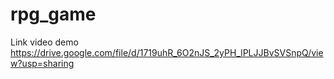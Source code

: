# rpg_game
Link video demo
https://drive.google.com/file/d/1719uhR_6O2nJS_2yPH_lPLJJBvSVSnpQ/view?usp=sharing
